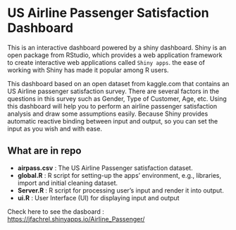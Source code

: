 # US Airline Passenger Satisfaction Dashboard

This is an interactive dashboard powered by a shiny dashboard. Shiny is an open package from RStudio, which provides a web application framework to create interactive web applications called `Shiny apps`. the ease of working with Shiny has made it popular among R users.

This dashboard based on an open dataset from kaggle.com that contains an US Airline passenger satisfaction survey. There are several factors in the questions in this survey such as Gender, Type of Customer, Age, etc. Using this dashboard will help you to perform an airline passenger satisfaction analysis and draw some assumptions easily. Because Shiny provides automatic reactive binding between input and output, so you can set the input as you wish and with ease.

## What are in repo

- **airpass.csv** : The US Airline Passenger satisfaction dataset.
- **global.R** : R script for setting-up the apps’ environment, e.g., libraries, import and initial cleaning dataset.
- **Server.R** : R script for processing user’s input and render it into output.
- **ui.R** : User Interface (UI) for displaying input and output

Check here to see the dasboard :
https://jfachrel.shinyapps.io/Airline_Passenger/
